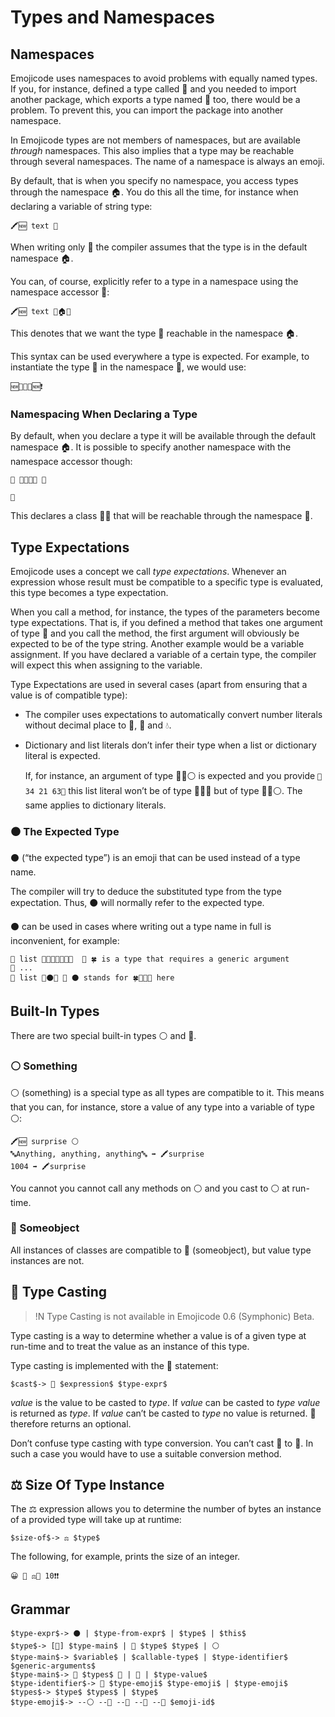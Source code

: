 # Types and Namespaces

## Namespaces

Emojicode uses namespaces to avoid problems with equally named types. If you,
for instance, defined a type called 🌽 and you needed to import another package,
which exports a type named 🌽 too, there would be a problem. To prevent this,
you can import the package into another namespace.

In Emojicode types are not members of namespaces, but are available *through*
namespaces. This also implies that a type may be reachable through several
namespaces. The name of a namespace is always an emoji.

By default, that is when you specify no namespace, you access types through the
namespace 🏠. You do this all the time, for instance when declaring a variable
of string type:

```
🖍🆕 text 🔡
```

When writing only 🔡 the compiler assumes that the type is in the default
namespace 🏠.

You can, of course, explicitly refer to a type in a namespace using the
namespace accessor 🔶:

```
🖍🆕 text 🔶🏠🔡
```

This denotes that we want the type 🔡 reachable in the namespace 🏠.

This syntax can be used everywhere a type is expected. For example, to instantiate
the type 💉 in the namespace 🏥, we would use:

```
🆕🔶💉🏥🆕❗️
```

### Namespacing When Declaring a Type

By default, when you declare a type it will be available through the default
namespace 🏠. It is possible to specify another namespace with the namespace
accessor though:

```
🐇 🔶🏨👩‍💼 🍇

🍉
```

This declares a class 👩‍💼 that will be reachable through the namespace 🏨.

## Type Expectations

Emojicode uses a concept we call *type expectations*. Whenever an expression
whose result must be compatible to a specific type is evaluated, this type
becomes a type expectation.

When you call a method, for instance, the types of the parameters become type
expectations. That is, if you defined a method that takes one argument of type 🔡
and you call the method, the first argument will obviously be expected to be of
the type string. Another example would be a variable assignment. If you have
declared a variable of a certain type, the compiler will expect this when
assigning to the variable.

Type Expectations are used in several cases (apart from ensuring that a value is
of compatible type):

* The compiler uses expectations to automatically convert number literals
  without decimal place   to 🔢, 💯 and 💧.

* Dictionary and list literals don’t infer their type when a list or dictionary
  literal is expected.

  If, for instance, an argument of type 🍨🐚⚪️ is expected
  and you provide `🍨34 21 63🍆` this list literal won’t be of type 🍨🐚🔢
  but of type 🍨🐚⚪️. The same applies to dictionary literals.

### ⚫️ The Expected Type

⚫️ (“the expected type”) is an emoji that can be used instead of a type name.

The compiler will try to deduce the substituted type from the type
expectation. Thus, ⚫️ will normally refer to the expected type.

⚫️ can be used in cases where writing out a type name in full is inconvenient,
for example:

```
🍰 list 🍨🐚🍀🐚🔡🍆🍆  👴 🍀 is a type that requires a generic argument
👴 ...
🍮 list 🔷⚫️🐸 👴 ⚫️ stands for 🍀🐚🔡🍆 here
```

## Built-In Types

There are two special built-in types ⚪ and 🔵.

### ⚪ Something

⚪ (something) is a special type as all types are compatible to it. This means
that you can, for instance, store a value of any type into a variable of type ⚪:

```
🖍🆕 surprise ⚪
🔤Anything, anything, anything🔤 ➡️ 🖍surprise
1004 ➡️ 🖍surprise
```

You cannot you cannot call any methods on ⚪ and you cast to ⚪ at run-time.

### 🔵 Someobject

All instances of classes are compatible to 🔵 (someobject), but value type
instances are not.

## 🔲 Type Casting

>!N Type Casting is not available in Emojicode 0.6 (Symphonic) Beta.

Type casting is a way to determine whether a value is of a given type at
run-time and to treat the value as an instance of this type.

Type casting is implemented with the 🔲 statement:

```syntax
$cast$-> 🔲 $expression$ $type-expr$
```

*value* is the value to be casted to *type*. If *value* can be casted to *type*
*value* is returned as *type*. If *value* can’t be casted to *type* no value
is returned. 🔲 therefore returns an optional.

Don’t confuse type casting with type conversion. You can’t cast 🔢 to
💯. In such a case you would have to use a suitable conversion
method.

## ⚖️ Size Of Type Instance

The ⚖️ expression allows you to determine the number of bytes an instance of
a provided type will take up at runtime:

```syntax
$size-of$-> ⚖️ $type$
```

The following, for example, prints the size of an integer.

```
😀 🔡 ⚖️🔢 10❗️❗️
```

## Grammar

```syntax
$type-expr$-> ⚫️ | $type-from-expr$ | $type$ | $this$
$type$-> [🍬] $type-main$ | 🚨 $type$ $type$ | ⚪
$type-main$-> $variable$ | $callable-type$ | $type-identifier$ $generic-arguments$
$type-main$-> 🍱 $types$ 🍱 | 🔵 | $type-value$
$type-identifier$-> 🔶 $type-emoji$ $type-emoji$ | $type-emoji$
$types$-> $type$ $types$ | $type$
$type-emoji$-> --⚪ --🔵 --🍬 --🍱 --🔶 $emoji-id$
```
